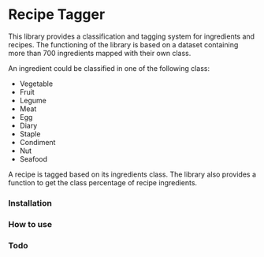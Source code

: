# Recipe Tagger

This library provides a classification and tagging system for ingredients and recipes. 
The functioning of the library is based on a dataset containing more than 700 ingredients mapped with their own class. 

An ingredient could be classified in one of the following class: 
- Vegetable
- Fruit
- Legume
- Meat
- Egg
- Diary
- Staple
- Condiment
- Nut
- Seafood

A recipe is tagged based on its ingredients class. 
The library also provides a function to get the class percentage of recipe ingredients. 

### Installation

### How to use

### Todo

